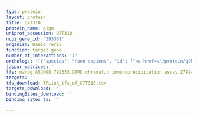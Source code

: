 ```yaml
---
type: protein
layout: protein
title: Q7T310
protein_name: pigm
uniprot_accession: Q7T310
ncbi_gene_id: '393361'
organism: Danio rerio
function: target gene
number_of_interactions: '1'
orthologs: '[{"species": "Homo sapiens", "id": ["<a href=\"/protein/q9h3s5\">Q9H3S5</a>"]}, {"species": "Mus musculus", "id": ["<a href=\"/protein/q8c2r7\">Q8C2R7</a>"]}, {"species": "Rattus norvegicus", "id": ["Q9EQY6"]}, {"species": "Drosophila melanogaster", "id": ["<a href=\"/protein/q9w2e4\">Q9W2E4</a>"]}, {"species": "Caenorhabditis elegans", "id": ["<a href=\"/protein/q17515\">Q17515</a>"]}, {"species": "Saccharomyces cerevisiae", "id": ["<a href=\"/protein/p47088\">P47088</a>"]}]'
jaspar_matrices: ''
tfs: nanog,A5JNG8,792333,GTRD,chromatin immunoprecipitation assay,27924024%5Buid%5D,No
targets: ''
tfs_download: TFLink_tfs_of_Q7T310.tsv
targets_download: ''
bindingSites_download: ''
binding_sites_ls: ''

---
```

